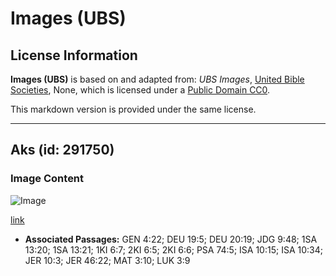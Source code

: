 # Images (UBS)

## License Information

**Images (UBS)** is based on and adapted from: _UBS Images_, [United Bible Societies](https://unitedbiblesocieties.org/), None, which is licensed under a [Public Domain CC0](https://creativecommons.org/public-domain/cc0/).

This markdown version is provided under the same license.



--------------------------------

## Aks (id: 291750)

### Image Content

![Image](https://cdn.aquifer.bible/aquifer-content/resources/Media/WEB-0331_axe.jpg)

[link](https://cdn.aquifer.bible/aquifer-content/resources/Media/WEB-0331_axe.jpg)

* **Associated Passages:** GEN 4:22; DEU 19:5; DEU 20:19; JDG 9:48; 1SA 13:20; 1SA 13:21; 1KI 6:7; 2KI 6:5; 2KI 6:6; PSA 74:5; ISA 10:15; ISA 10:34; JER 10:3; JER 46:22; MAT 3:10; LUK 3:9

